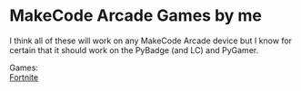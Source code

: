 # MakeCode Arcade Games by me

I think all of these will work on any MakeCode Arcade device but I know for certain that it should work on the PyBadge (and LC) and PyGamer.

Games:  
[Fortnite](blob/main/arcade-Fortnite.uf2)
